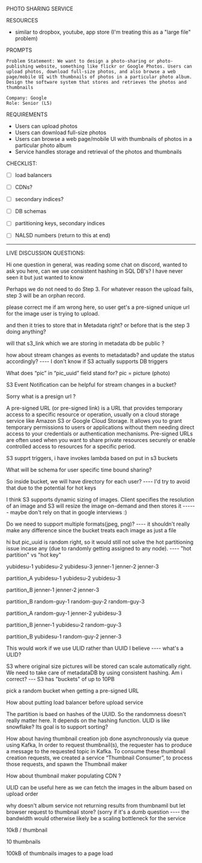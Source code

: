 


PHOTO SHARING SERVICE



RESOURCES
- similar to dropbox, youtube, app store (I'm treating this as a "large file" problem)






PROMPTS
```
Problem Statement: We want to design a photo-sharing or photo-publishing website, something like flickr or Google Photos. Users can upload photos, download full-size photos, and also browse a web page/mobile UI with thumbnails of photos in a particular photo album. Design the software system that stores and retrieves the photos and thumbnails

Company: Google
Role: Senior (L5)
```






REQUIREMENTS
- Users can upload photos
- Users can download full-size photos
- Users can browse a web page/mobile UI with thumbnails of photos in a particular photo album
- Service handles storage and retrieval of the photos and thumbnails


















CHECKLIST:
- [ ] load balancers
- [ ] CDNs?
- [ ] secondary indices?
- [ ] DB schemas
- [ ] partitioning keys, secondary indices
- [ ] NALSD numbers (return to this at end)













--------------------
LIVE DISCUSSION QUESTIONS:
















Hi one question in general, was reading some chat on discord, wanted to ask you here, can we use consistent hashing in SQL DB's? I have never seen it but just wanted to know







Perhaps we do not need to do Step 3. For whatever reason the upload fails, step 3 will be an orphan record.



please correct me if am wrong here, so user get's a pre-signed unique url for the image user is trying to upload.



and then it tries to store that in Metadata right? or before that is the step 3 doing anything?



will that s3_link which we are storing in metadata db be public ?



how about stream changes as events to metadatadb? and update the status accordingly?
\----
I don't know if S3 actually supports DB triggers




What does “pic” in “pic_uuid” field stand for?
pic = picture (photo)



S3 Event Notification can be helpful for stream changes in a bucket?







Sorry what is a presign url ?

A pre-signed URL (or pre-signed link) is a URL that provides temporary access to a specific resource or operation, usually on a cloud storage service like Amazon S3 or Google Cloud Storage. It allows you to grant temporary permissions to users or applications without them needing direct access to your credentials or authentication mechanisms. Pre-signed URLs are often used when you want to share private resources securely or enable controlled access to resources for a specific period.




S3 supprt triggers, i have invokes lambda based on put in s3 buckets






What will be schema for user specific time bound sharing?




So inside bucket, we will have directory for each user?
\----
I'd try to avoid that due to the potential for hot keys



I think S3 supports dynamic sizing of images. Client specifies the resolution of an image and S3 will resize the image on-demand and then stores it
\------
maybe don't rely on that in google interviews :)




Do we need to support multiple formats(jpeg, png)?
\----
it shouldn't really make any difference since the bucket treats each image as just a file





hi but pic_uuid is random right, so it would still not solve the hot partitioning issue incase any (due to randomly getting assigned to any node).
\----
"hot partition" vs "hot key"


yubidesu-1
yubidesu-2
yubidesu-3
jenner-1
jenner-2
jenner-3



partition_A
yubidesu-1
yubidesu-2
yubidesu-3

partition_B
jenner-1
jenner-2
jenner-3

partition_B
random-guy-1
random-guy-2
random-guy-3




partition_A
random-guy-1
jenner-2
yubidesu-3

partition_B
jenner-1
yubidesu-2
random-guy-3


partition_B
yubidesu-1
random-guy-2
jenner-3







This would work if we use ULID rather than UUID I believe
\----
what's a ULID?






S3 where original size pictures will be stored can scale automatically right. We need to take care of metadataDB by using consistent hashing. Am i correct?
\---
S3 has "buckets" of up to 10PB

pick a random bucket when getting a pre-signed URL









How about putting load balancer before upload service







The partition is baed on hashes of the UUID. So the randomness doesn't really matter here. It depends on the hashing function. ULID is like snowflake? Its goal is to support sorting?






How about having thumbnail creation job done asynchronously via queue using Kafka, In order to request thumbnail(s), the requester has to produce a message to the requested topic in Kafka.
To consume these thumbnail creation requests, we created a service “Thumbnail Consumer”, to process those requests, and spawn the Thumbnail maker





How about thumbnail maker populating CDN ?





ULID can be useful here as we can fetch the images in the album based on upload order





why doesn't album service not returning results from thumbnamil but let browser request to thumbnail store? (sorry if it's a dumb question
\----
the bandwidth would otherwise likely be a scaling bottleneck for the service



10kB / thumbnail

10 thumbnails

100kB of thumbnails images to a page load


































